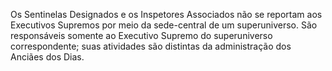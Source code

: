﻿Os Sentinelas Designados e os Inspetores Associados não se reportam aos Executivos Supremos por meio da sede-central de um superuniverso. São responsáveis somente ao Executivo Supremo do superuniverso correspondente;  suas atividades são distintas da administração dos Anciães dos Dias.